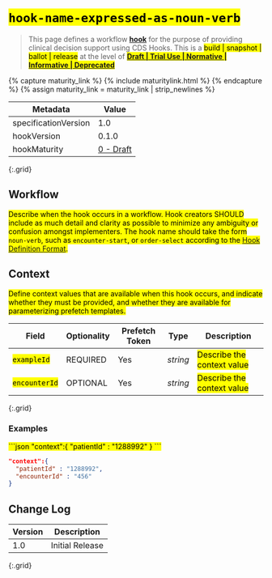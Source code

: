 # <mark>`hook-name-expressed-as-noun-verb`</mark>

<blockquote>
    This page defines a workflow <a href="https://build.fhir.org/ig/HL7/cds-hooks/#hooks"><b>hook</b></a> for the purpose of providing clinical decision support using CDS Hooks. This is a <mark>build | snapshot | ballot | release</mark> at the level of <mark><a href="http://hl7.org/fhir/versions.html#std-processs"><b>Draft | Trial Use | Normative | Informative | Deprecated</b></a></mark>
</blockquote>

{% capture maturity_link %}
  {% include maturitylink.html %}
{% endcapture %}
{% assign maturity_link = maturity_link | strip_newlines %}

| Metadata | Value |
| ---- | ---- |
| specificationVersion | 1.0 |
| hookVersion | 0.1.0 |
| hookMaturity | <a href="{{ maturity_link }}">0 - Draft</a> |
{:.grid}

## Workflow

<mark>Describe when the hook occurs in a workflow. Hook creators SHOULD include as much detail and clarity as possible to minimize any ambiguity or confusion amongst implementers. The hook name should take the form `noun-verb`, such as `encounter-start`, or `order-select` according to the [Hook Definition Format]({{site.data.fhir.cdshooks}}#hook-definition-format).</mark>

## Context

<mark>Define context values that are available when this hook occurs, and indicate whether they must be provided, and whether they are available for parameterizing prefetch templates.</mark>

Field | Optionality | Prefetch Token | Type | Description
----- | -------- | ---- | ---- | ----
<mark>`exampleId`</mark> | REQUIRED | Yes | *string* | <mark>Describe the context value</mark>
<mark>`encounterId`</mark> | OPTIONAL | Yes | *string* | <mark>Describe the context value</mark>
{:.grid}

### Examples

<mark>
```json
"context":{
  "patientId" : "1288992"
}
```

```json
"context":{
  "patientId" : "1288992",
  "encounterId" : "456"
}
```
</mark>

## Change Log

Version | Description
---- | ----
1.0 | Initial Release
{:.grid}